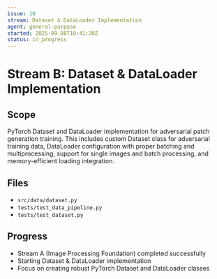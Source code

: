 ```yaml
---
issue: 10
stream: Dataset & DataLoader Implementation
agent: general-purpose
started: 2025-09-08T10:41:20Z
status: in_progress
---
```


# Stream B: Dataset & DataLoader Implementation

## Scope
PyTorch Dataset and DataLoader implementation for adversarial patch generation training. This includes custom Dataset class for adversarial training data, DataLoader configuration with proper batching and multiprocessing, support for single images and batch processing, and memory-efficient loading integration.

## Files
- `src/data/dataset.py`
- `tests/test_data_pipeline.py`
- `tests/test_dataset.py`

## Progress
- Stream A (Image Processing Foundation) completed successfully
- Starting Dataset & DataLoader implementation
- Focus on creating robust PyTorch Dataset and DataLoader classes